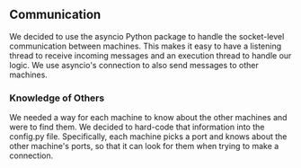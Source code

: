 ## Communication

We decided to use the asyncio Python package to handle the socket-level communication between machines. This makes it easy to have a listening thread to receive incoming messages and an execution thread to handle our logic. We use asyncio's connection to also send messages to other machines.

### Knowledge of Others

We needed a way for each machine to know about the other machines and were to find them. We decided to hard-code that information into the config.py file. Specifically, each machine picks a port and knows about the other machine's ports, so that it can look for them when trying to make a connection.
